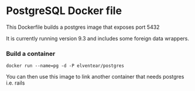 # PostgreSQL Docker file

This Dockerfile builds a postgres image that exposes port 5432

It is currently running version 9.3 and includes some foreign data wrappers.

### Build a container

```
docker run --name=pg -d -P elventear/postgres
```

You can then use this image to link another container that needs postgres i.e. rails
